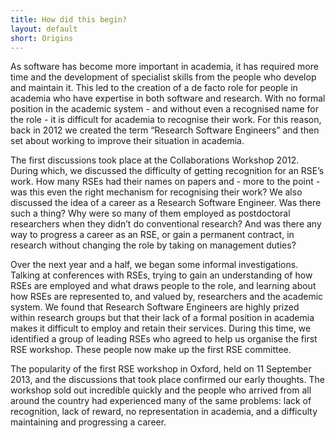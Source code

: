 ```yaml
---
title: How did this begin?
layout: default
short: Origins
---
```


As software has become more important in academia, it has required more time and the
development of specialist skills from the people who develop and maintain it.
This led to the creation of a de facto role for people in academia who have expertise in both
software and research. With no formal position in the academic system - and without even a
recognised name for the role - it is difficult for academia to recognise their work.
For this reason, back in 2012 we created the term “Research Software Engineers” and then set about
working to improve their situation in academia.

The first discussions took place at the Collaborations Workshop 2012. 
During which, we discussed the difficulty of getting recognition for an RSE’s work. 
How many RSEs had their names on papers and - more to the point - was this even the right mechanism
for recognising their work? We also discussed the idea of a career as a Research Software Engineer. 
Was there such a thing? Why were so many of them employed as postdoctoral researchers when they didn’t do
conventional research? And was there any way to progress a career as an RSE, or gain a permanent contract,
in research without changing the role by taking on management duties?

Over the next year and a half, we began some informal investigations. Talking at conferences with RSEs,
trying to gain an understanding of how RSEs are employed and what draws people to the role, and
learning about how RSEs are represented to, and valued by, researchers and the academic system.
We found that Research Software Engineers are highly prized within research groups but that their
lack of a formal position in academia makes it difficult to employ and retain their services.
During this time, we identified a group of leading RSEs who agreed to help us organise the first RSE workshop.
These people now make up the first RSE committee.

The popularity of the first RSE workshop in Oxford, held on 11 September 2013, and the discussions that
took place confirmed our early thoughts. The workshop sold out incredible quickly and the people who arrived
from all around the country had experienced many of the same problems: lack of recognition, lack of reward,
no representation in academia, and a difficulty maintaining and progressing a career.
